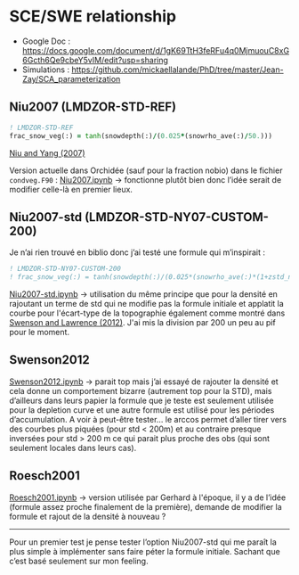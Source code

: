 # SCE/SWE relationship

- Google Doc : https://docs.google.com/document/d/1gK69TtH3feRFu4q0MjmuouC8xG6Gcth6Qe9cbeY5vIM/edit?usp=sharing
- Simulations : https://github.com/mickaellalande/PhD/tree/master/Jean-Zay/SCA_parameterization


## Niu2007 (LMDZOR-STD-REF)

```fortran
! LMDZOR-STD-REF
frac_snow_veg(:) = tanh(snowdepth(:)/(0.025*(snowrho_ave(:)/50.)))
```

[Niu and Yang (2007)](https://agupubs.onlinelibrary.wiley.com/doi/abs/10.1029/2007JD008674)

Version actuelle dans Orchidée (sauf pour la fraction nobio) dans le fichier `condveg.F90` : [Niu2007.ipynb](Niu2007.ipynb) -> fonctionne plutôt bien donc l’idée serait de modifier celle-là en premier lieux.


## Niu2007-std (LMDZOR-STD-NY07-CUSTOM-200)

Je n’ai rien trouvé en biblio donc j’ai testé une formule qui m’inspirait :

```fortran
! LMDZOR-STD-NY07-CUSTOM-200
! frac_snow_veg(:) = tanh(snowdepth(:)/(0.025*(snowrho_ave(:)*(1+zstd_not_filtered(:)/200.)/50.)))
```

[Niu2007-std.ipynb](Niu2007-std.ipynb) -> utilisation du même principe que pour la densité en rajoutant un terme de std qui ne modifie pas la formule initiale et applatit la courbe pour l'écart-type de la topographie également comme montré dans [Swenson and Lawrence (2012)](https://agupubs.onlinelibrary.wiley.com/doi/abs/10.1029/2007JD008674). J'ai mis la division par 200 un peu au pif pour le moment.


## Swenson2012 

[Swenson2012.ipynb](Swenson2012.ipynb) -> parait top mais j’ai essayé de rajouter la densité et cela donne un comportement bizarre (autrement top pour la STD), mais d’ailleurs dans leurs papier la formule que je teste est seulement utilisée pour la depletion curve et une autre formule est utilisé pour les périodes d’accumulation. A voir à peut-être tester… le arccos permet d’aller tirer vers des courbes plus piquées (pour std < 200m) et au contraire presque inversées pour std > 200 m ce qui parait plus proche des obs (qui sont seulement locales dans leurs cas).

## Roesch2001

[Roesch2001.ipynb](Roesch2001.ipynb) -> version utilisée par Gerhard à l'époque, il y a de l’idée (formule assez proche finalement de la première), demande de modifier la formule et rajout de la densité à nouveau ?

---

Pour un premier test je pense tester l’option Niu2007-std qui me paraît la plus simple à implémenter sans faire péter la formule initiale. Sachant que c’est basé seulement sur mon feeling. 
